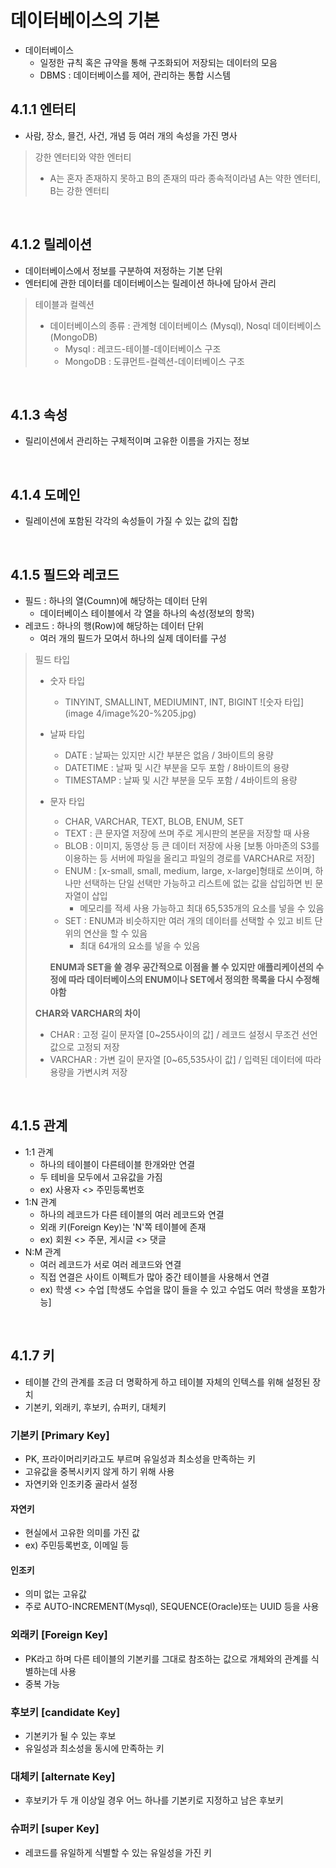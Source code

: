 # 데이터베이스의 기본
- 데이터베이스
  - 일정한 규칙 혹은 규약을 통해 구조화되어 저장되는 데이터의 모음
  - DBMS : 데이터베이스를 제어, 관리하는 통합 시스템

## 4.1.1 엔터티
- 사람, 장소, 믈건, 사건, 개념 등 여러 개의 속성을 가진 명사
> 강한 엔터티와 약한 엔터티
> - A는 혼자 존재하지 못하고 B의 존재의 따라 종속적이라념 A는 약한 엔터티, B는 강한 엔터티

<br> 

## 4.1.2 릴레이션
- 데이터베이스에서 정보를 구분하여 저정하는 기본 단위
- 엔터티에 관한 데이터를 데이터베이스는 릴레이션 하나에 담아서 관리
> 테이블과 컬렉션
> - 데이터베이스의 종류 : 관계형 데이터베이스 (Mysql), Nosql 데이터베이스(MongoDB)
>   - Mysql : 레코드-테이블-데이터베이스 구조
>   - MongoDB : 도큐먼트-컬렉션-데이터베이스 구조

<br>

## 4.1.3 속성
- 릴리이션에서 관리하는 구체적이며 고유한 이름을 가지는 정보

<br>

## 4.1.4 도메인
- 릴레이션에 포함된 각각의 속성들이 가질 수 있는 값의 집합

<br>

## 4.1.5 필드와 레코드
- 필드 : 하나의 열(Coumn)에 해당하는 데이터 단위
  - 데이터베이스 테이블에서 각 열을 하나의 속성(정보의 항목)
- 레코드 : 하나의 행(Row)에 해당하는 데이터 단위
  - 여러 개의 필드가 모여서 하나의 실제 데이터를 구성
> 필드 타입
> - 숫자 타입
>   - TINYINT, SMALLINT, MEDIUMINT, INT, BIGINT
>   ![숫자 타입](image 4/image%20-%205.jpg)
> 
> 
> - 날짜 타입
>   - DATE : 날짜는 있지만 시간 부분은 없음 / 3바이트의 용량
>   - DATETIME : 날짜 및 시간 부분을 모두 포함 / 8바이트의 용량
>   - TIMESTAMP : 날짜 및 시간 부분을 모두 포함 / 4바이트의 용량
> 
> 
> - 문자 타입
>   - CHAR, VARCHAR, TEXT, BLOB, ENUM, SET
>   - TEXT : 큰 문자열 저장에 쓰며 주로 게시판의 본문을 저장할 때 사용
>   - BLOB : 이미지, 동영상 등 큰 데이터 저장에 사용 [보통 아마존의 S3를 이용하는 등 서버에 파일을 올리고 파일의 경로를 VARCHAR로 저장]
>   - ENUM : [x-small, small, medium, large, x-large]형태로 쓰이며, 하나만 선택하는 단일 선택만 가능하고 리스트에 없는 값을 삽입하면 빈 문자열이 삽입
>     - 메모리를 적세 사용 가능하고 최대 65,535개의 요소를 넣을 수 있음
>   - SET : ENUM과 비슷하지만 여러 개의 데이터를 선택할 수 있고 비트 단위의 연산을 할 수 있음
>     - 최대 64개의 요소를 넣을 수 있음
> 
>   **ENUM과 SET을 쓸 경우 공간적으로 이점을 볼 수 있지만 애플리케이션의 수정에 따라 데이터베이스의 ENUM이나 SET에서 정의한 목록을 다시 수정해야함**
> 
> **CHAR와 VARCHAR의 차이**
> - CHAR : 고정 길이 문자열 [0~255사이의 값] / 레코드 설정시 무조건 선언 값으로 고정되 저장
> - VARCHAR : 가변 길이 문자열 [0~65,535사이 값] / 입력된 데이터에 따라 용량을 가변시켜 저장

<br>

## 4.1.5 관계
- 1:1 관계
  - 하나의 테이블이 다른테이블 한개와만 연결
  - 두 테비을 모두에서 고유값을 가짐
  - ex) 사용자 <> 주민등록번호
- 1:N 관계
  - 하나의 레코드가 다른 테이블의 여러 레코드와 연결
  - 외래 키(Foreign Key)는 'N'쪽 테이블에 존재
  - ex) 회원 <> 주문, 게시글 <> 댓글
- N:M 관계
  - 여러 레코드가 서로 여러 레코드와 연결
  - 직접 연결은 사이트 이펙트가 많아 중간 테이블을 사용해서 연결
  - ex) 학생 <> 수업 [학생도 수업을 많이 들을 수 있고 수업도 여러 학생을 포함가능]

<br>

## 4.1.7 키
- 테이블 간의 관계를 조금 더 명확하게 하고 테이블 자체의 인텍스를 위해 설정된 장치
- 기본키, 외래키, 후보키, 슈퍼키, 대체키

### 기본키 [Primary Key]
- PK, 프라이머리키라고도 부르며 유일성과 최소성을 만족하는 키
- 고유값을 중복시키지 않게 하기 위해 사용
- 자연키와 인조키중 골라서 설정

#### 자연키
- 현실에서 고유한 의미를 가진 값
- ex) 주민등록번호, 이메일 등 

#### 인조키
- 의미 없는 고유값
- 주로 AUTO-INCREMENT(Mysql), SEQUENCE(Oracle)또는 UUID 등을 사용

### 외래키 [Foreign Key]
- PK라고 하며 다른 테이블의 기본키를 그대로 참조하는 값으로 개체와의 관계를 식별하는데 사용
- 중복 가능

### 후보키 [candidate Key]
- 기본키가 될 수 있는 후보
- 유일성과 최소성을 동시에 만족하는 키

### 대체키 [alternate Key]
- 후보키가 두 개 이상일 경우 어느 하나를 기본키로 지정하고 남은 후보키

### 슈퍼키 [super Key]
- 레코드를 유일하게 식별할 수 있는 유일성을 가진 키
